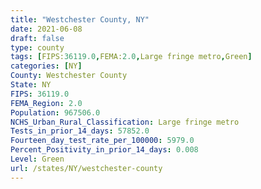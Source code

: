 ```yaml
---
title: "Westchester County, NY"
date: 2021-06-08
draft: false
type: county
tags: [FIPS:36119.0,FEMA:2.0,Large fringe metro,Green]
categories: [NY]
County: Westchester County
State: NY
FIPS: 36119.0
FEMA_Region: 2.0
Population: 967506.0
NCHS_Urban_Rural_Classification: Large fringe metro
Tests_in_prior_14_days: 57852.0
Fourteen_day_test_rate_per_100000: 5979.0
Percent_Positivity_in_prior_14_days: 0.008
Level: Green
url: /states/NY/westchester-county
---
```



